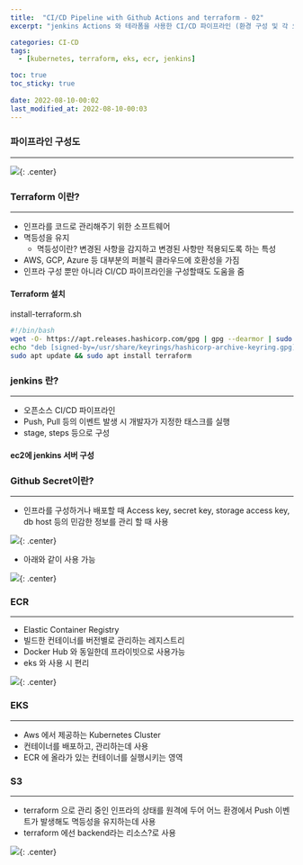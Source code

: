 ```yaml
---
title:  "CI/CD Pipeline with Github Actions and terraform - 02"
excerpt: "jenkins Actions 와 테라폼을 사용한 CI/CD 파이프라인 (환경 구성 및 각 요소 설명)"

categories: CI-CD
tags:
  - [kubernetes, terraform, eks, ecr, jenkins]

toc: true
toc_sticky: true
 
date: 2022-08-10-00:02
last_modified_at: 2022-08-10-00:03
---
```

### 파이프라인 구성도
* * *
![](../../assets/images/20220812-162004.png){: .center}

### Terraform 이란?
* * *
- 인프라를 코드로 관리해주기 위한 소프트웨어
- 멱등성을 유지
  - 멱등성이란? 변경된 사항을 감지하고 변경된 사항만 적용되도록 하는 특성
- AWS, GCP, Azure 등 대부분의 퍼블릭 클라우드에 호환성을 가짐
- 인프라 구성 뿐만 아니라 CI/CD 파이프라인을 구성할때도 도움을 줌

#### Terraform 설치
install-terraform.sh
```bash
#!/bin/bash
wget -O- https://apt.releases.hashicorp.com/gpg | gpg --dearmor | sudo tee /usr/share/keyrings/hashicorp-archive-keyring.gpg
echo "deb [signed-by=/usr/share/keyrings/hashicorp-archive-keyring.gpg] https://apt.releases.hashicorp.com $(lsb_release -cs) main" | sudo tee /etc/apt/sources.list.d/hashicorp.list
sudo apt update && sudo apt install terraform
```

### jenkins 란?
* * *
- 오픈소스 CI/CD 파이프라인
- Push, Pull 등의 이벤트 발생 시 개발자가 지정한 태스크를 실행
- stage, steps 등으로 구성

#### ec2에 jenkins 서버 구성


### Github Secret이란?
* * *
- 인프라를 구성하거나 배포할 때 Access key, secret key, storage access key, db host 등의 민감한 정보를 관리 할 때 사용

![](../../assets/images/20220812-165541.png){: .center}

- 아래와 같이 사용 가능

![](../../assets/images/20220812-165928.png){: .center}

### ECR
* * *
- Elastic Container Registry
- 빌드한 컨테이너를 버전별로 관리하는 레지스트리
- Docker Hub 와 동일한데 프라이빗으로 사용가능
- eks 와 사용 시 편리

![](../../assets/images/20220812-170038.png){: .center}

### EKS
* * *
- Aws 에서 제공하는 Kubernetes Cluster
- 컨테이너를 배포하고, 관리하는데 사용
- ECR 에 올라가 있는 컨테이너를 실행시키는 영역

### S3
* * *
- terraform 으로 관리 중인 인프라의 상태를 원격에 두어 어느 환경에서 Push 이벤트가 발생해도 멱등성을 유지하는데 사용
- terraform 에선 backend라는 리소스?로 사용

![](../../assets/images/20220812-170745.png){: .center}